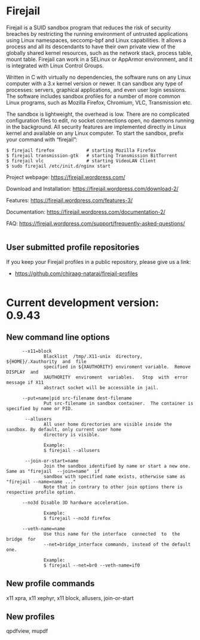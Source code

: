# Firejail

Firejail is a SUID sandbox program that reduces the risk of security breaches by restricting
the running environment of untrusted applications using Linux namespaces, seccomp-bpf
and Linux capabilities. It allows a process and all its descendants to have their own private
view of the globally shared kernel resources, such as the network stack, process table, mount table.
Firejail can work in a SELinux or AppArmor environment, and it is integrated with Linux Control Groups.

Written in C with virtually no dependencies, the software runs on any Linux computer with a 3.x kernel
version or newer. It can sandbox any type of processes: servers, graphical applications, and even
user login sessions. The software includes sandbox profiles for a number of more common Linux programs,
such as Mozilla Firefox, Chromium, VLC, Transmission etc.

The sandbox is lightweight, the overhead is low. There are no complicated configuration files to edit,
no socket connections open, no daemons running in the background. All security features are
implemented directly in Linux kernel and available on any Linux computer. To start the sandbox,
prefix your command with “firejail”:

`````
$ firejail firefox            # starting Mozilla Firefox
$ firejail transmission-gtk   # starting Transmission BitTorrent 
$ firejail vlc                # starting VideoLAN Client
$ sudo firejail /etc/init.d/nginx start
`````
Project webpage: https://firejail.wordpress.com/

Download and Installation: https://firejail.wordpress.com/download-2/

Features: https://firejail.wordpress.com/features-3/

Documentation: https://firejail.wordpress.com/documentation-2/

FAQ: https://firejail.wordpress.com/support/frequently-asked-questions/

`````

`````
## User submitted profile repositories

If you keep your Firejail profiles in a public repository, please give us a link:

* https://github.com/chiraag-nataraj/firejail-profiles
`````

`````
# Current development version: 0.9.43

## New command line options
`````
      --x11=block
              Blacklist  /tmp/.X11-unix  directory,  ${HOME}/.Xauthority  and  file
              specified in ${XAUTHORITY} enviroment variable.  Remove  DISPLAY  and
              XAUTHORITY  enviroment  variables.   Stop  with  error message if X11
              abstract socket will be accessible in jail.

      --put=name|pid src-filename dest-filename
              Put src-filename in sandbox container.  The container is specified by name or PID.

       --allusers
              All user home directories are visible inside the sandbox. By default, only current user home
              directory is visible.

              Example:
              $ firejail --allusers

       --join-or-start=name
              Join the sandbox identified by name or start a new one.  Same as "firejail  --join=name"  if
              sandbox with specified name exists, otherwise same as "firejail --name=name ..."
              Note that in contrary to other join options there is respective profile option.

      --no3d Disable 3D hardware acceleration.

              Example:
              $ firejail --no3d firefox

      --veth-name=name
              Use this name for the interface  connected  to  the  bridge  for
              --net=bridge_interface commands, instead of the default one.

              Example:
              $ firejail --net=br0 --veth-name=if0

`````

## New profile commands

x11 xpra, x11 xephyr, x11 block, allusers, join-or-start

## New profiles

qpdfview, mupdf

